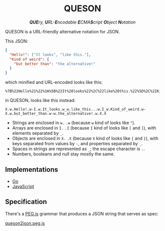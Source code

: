 <h1 align="center">QUESON</h1>
<p align="center"><em><strong>QUE</strong>ry, <strong>U</strong>RL-<strong>E</strong>ncodable <strong>E</strong>CMA<strong>S</strong>cript <strong>O</strong>bject <strong>N</strong>otation</em></p>

QUESON is a URL-friendly alternative notation for JSON.

This JSON:

```json
{
  "Hello!": ["It looks", "like this."],
  "Kind of weird": {
    "but better than": "the alternative!"  
  }
}
```

which minified and URL-encoded looks like this:

```
%7B%22Hello%21%22%3A%5B%22It%20looks%22%2C%22like%20this.%22%5D%2C%22Kind%20of%20weird%22%3A%7B%22but%20better%20than%22%3A%22the%20alternative%21%22%7D%7D
```

in QUESON, looks like this instead:

```
X.w.Hello!.w-I.w.It_looks.w_w.like_this...w.I_w.Kind_of_weird.w-X.w.but_better_than.w-w.the_alternative!.w.X.X
```

* Strings are enclosed in `w.` `.w`  (because `w` kind of looks like `"`).
* Arrays are enclosed in `I.` `.I` (because `I` kind of looks like `[` and `]`), with elements separated by `_`.
* Objects are enclosed in `X.` `.X` (because `X` kind of looks like `{` and `}`), with keys separated from values by `-`, and properties separated by `_`.
* Spaces in strings are represented as `_`; the escape character is `.`.
* Numbers, booleans and null stay mostly the same.

## Implementations

* [Go](https://github.com/tcard/queson-go)
* [JavaScript](https://github.com/tcard/queson-js)

## Specification

There's a [PEG.js](https://pegjs.org/) grammar that produces a JSON string that serves as spec:

[queson2json.peg.js](https://github.com/tcard/queson-js/blob/main/queson2json.pegjs)

<script>
console.log('test');
</script>
